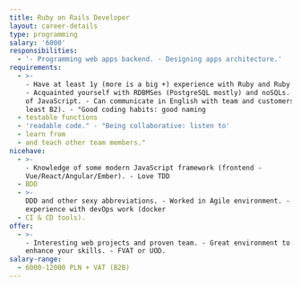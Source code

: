 ```yaml
---
title: Ruby on Rails Developer
layout: career-details
type: programming
salary: '6000'
responsibilities:
  - '- Programming web apps backend. - Designing apps architecture.'
requirements:
  - >-
    - Have at least 1y (more is a big +) experience with Ruby and Ruby on Rails.
    - Acquainted yourself with RDBMSes (PostgreSQL mostly) and noSQLs. - Basics
    of JavaScript. - Can communicate in English with team and customers (at
    least B2). - "Good coding habits: good naming
  - testable functions
  - 'readable code." - "Being collaborative: listen to'
  - learn from
  - and teach other team members."
nicehave:
  - >-
    - Knowledge of some modern JavaScript framework (frontend -
    Vue/React/Angular/Ember). - Love TDD
  - BDD
  - >-
    DDD and other sexy abbreviations. - Worked in Agile environment. - Some
    experience with devOps work (docker
  - CI & CD tools).
offer:
  - >-
    - Interesting web projects and proven team. - Great environment to learn and
    enhance your skills. - FVAT or UOD.
salary-range:
  - 6000-12000 PLN + VAT (B2B)
---
```


